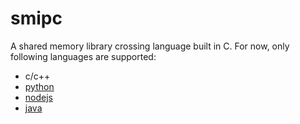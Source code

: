 # smipc

A shared memory library crossing language built in C. For now, only following languages are supported:

* c/c++
* [python](py/README.md)
* [nodejs](nodejs/README.md)
* [java](java/README.md)
